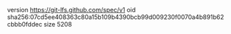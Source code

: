 version https://git-lfs.github.com/spec/v1
oid sha256:07cd5ee408363c80a15b109b4390bcb99d009230f0070a4b891b62cbbb0fddec
size 5208
